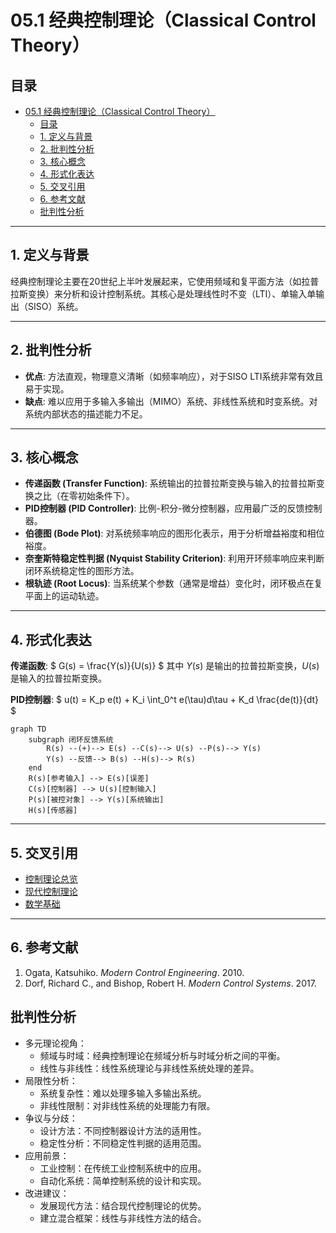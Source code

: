 # 05.1 经典控制理论（Classical Control Theory）

## 目录

- [05.1 经典控制理论（Classical Control Theory）](#051-经典控制理论classical-control-theory)
  - [目录](#目录)
  - [1. 定义与背景](#1-定义与背景)
  - [2. 批判性分析](#2-批判性分析)
  - [3. 核心概念](#3-核心概念)
  - [4. 形式化表达](#4-形式化表达)
  - [5. 交叉引用](#5-交叉引用)
  - [6. 参考文献](#6-参考文献)
  - [批判性分析](#批判性分析)

---

## 1. 定义与背景

经典控制理论主要在20世纪上半叶发展起来，它使用频域和复平面方法（如拉普拉斯变换）来分析和设计控制系统。其核心是处理线性时不变（LTI）、单输入单输出（SISO）系统。

---

## 2. 批判性分析

- **优点**: 方法直观，物理意义清晰（如频率响应），对于SISO LTI系统非常有效且易于实现。
- **缺点**: 难以应用于多输入多输出（MIMO）系统、非线性系统和时变系统。对系统内部状态的描述能力不足。

---

## 3. 核心概念

- **传递函数 (Transfer Function)**: 系统输出的拉普拉斯变换与输入的拉普拉斯变换之比（在零初始条件下）。
- **PID控制器 (PID Controller)**: 比例-积分-微分控制器，应用最广泛的反馈控制器。
- **伯德图 (Bode Plot)**: 对系统频率响应的图形化表示，用于分析增益裕度和相位裕度。
- **奈奎斯特稳定性判据 (Nyquist Stability Criterion)**: 利用开环频率响应来判断闭环系统稳定性的图形方法。
- **根轨迹 (Root Locus)**: 当系统某个参数（通常是增益）变化时，闭环极点在复平面上的运动轨迹。

---

## 4. 形式化表达

**传递函数**:
$ G(s) = \frac{Y(s)}{U(s)} $
其中 $Y(s)$ 是输出的拉普拉斯变换，$U(s)$ 是输入的拉普拉斯变换。

**PID控制器**:
$ u(t) = K_p e(t) + K_i \int_0^t e(\tau)d\tau + K_d \frac{de(t)}{dt} $

```mermaid
graph TD
    subgraph 闭环反馈系统
        R(s) --(+)--> E(s) --C(s)--> U(s) --P(s)--> Y(s)
        Y(s) --反馈--> B(s) --H(s)--> R(s)
    end
    R(s)[参考输入] --> E(s)[误差]
    C(s)[控制器] --> U(s)[控制输入]
    P(s)[被控对象] --> Y(s)[系统输出]
    H(s)[传感器]
```

---

## 5. 交叉引用

- [控制理论总览](README.md)
- [现代控制理论](05.2_Modern_Control_Theory.md)
- [数学基础](README.md)

---

## 6. 参考文献

1. Ogata, Katsuhiko. *Modern Control Engineering*. 2010.
2. Dorf, Richard C., and Bishop, Robert H. *Modern Control Systems*. 2017.

## 批判性分析

- 多元理论视角：
  - 频域与时域：经典控制理论在频域分析与时域分析之间的平衡。
  - 线性与非线性：线性系统理论与非线性系统处理的差异。
- 局限性分析：
  - 系统复杂性：难以处理多输入多输出系统。
  - 非线性限制：对非线性系统的处理能力有限。
- 争议与分歧：
  - 设计方法：不同控制器设计方法的适用性。
  - 稳定性分析：不同稳定性判据的适用范围。
- 应用前景：
  - 工业控制：在传统工业控制系统中的应用。
  - 自动化系统：简单控制系统的设计和实现。
- 改进建议：
  - 发展现代方法：结合现代控制理论的优势。
  - 建立混合框架：线性与非线性方法的结合。
